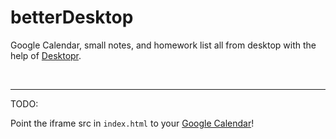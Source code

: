 # betterDesktop
Google Calendar, small notes, and homework list all from desktop with the help of <a href="https://www.desktopr.link/" target="_blank">Desktopr</a>.

<br>
<hr>


TODO:


Point the iframe src in `index.html` to your <a href="https://support.google.com/calendar/answer/41207?hl=en">Google Calendar</a>!
